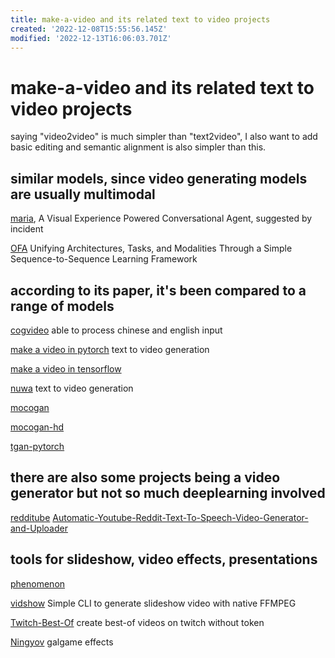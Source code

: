```yaml
---
title: make-a-video and its related text to video projects
created: '2022-12-08T15:55:56.145Z'
modified: '2022-12-13T16:06:03.701Z'
---
```


# make-a-video and its related text to video projects

saying "video2video" is much simpler than "text2video", I also want to add basic editing and semantic alignment is also simpler than this.

## similar models, since video generating models are usually multimodal

[maria](https://github.com/jokieleung/Maria), A Visual Experience Powered Conversational Agent, suggested by incident

[OFA](https://github.com/OFA-Sys/OFA) Unifying Architectures, Tasks, and Modalities Through a Simple Sequence-to-Sequence Learning Framework

## according to its paper, it's been compared to a range of models

[cogvideo](https://github.com/THUDM/CogVideo) able to process chinese and english input

[make a video in pytorch](https://github.com/lucidrains/make-a-video-pytorch) text to video generation

[make a video in tensorflow](https://github.com/soran-ghaderi/make-a-video)

[nuwa](https://github.com/lucidrains/nuwa-pytorch) text to video generation

[mocogan](https://github.com/sergeytulyakov/mocogan)

[mocogan-hd](https://github.com/snap-research/MoCoGAN-HD#:~:text=/-,MoCoGAN%2DHD,-Public)

[tgan-pytorch](https://github.com/proceduralia/tgan-pytorch)

## there are also some projects being a video generator but not so much deeplearning involved

[redditube](https://github.com/charlypoirier/redditube)
[Automatic-Youtube-Reddit-Text-To-Speech-Video-Generator-and-Uploader](https://github.com/HA6Bots/Automatic-Youtube-Reddit-Text-To-Speech-Video-Generator-and-Uploade)

## tools for slideshow, video effects, presentations

[phenomenon](https://github.com/react-phenomenon/phenomenon)

[vidshow](https://github.com/oknoorap/vidshow) Simple CLI to generate slideshow video with native FFMPEG

[Twitch-Best-Of](https://github.com/BayoDev/Twitch-Best-Of) create best-of videos on twitch without token

[Ningyov](https://github.com/613-forever/Ningyov) galgame effects
